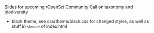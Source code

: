 Slides for upcoming rOpenSci Community Call on taxonomy and biodiversity

- black theme, see css/theme/black.css for changed styles, as well as stuff in `<head>` of index.html

